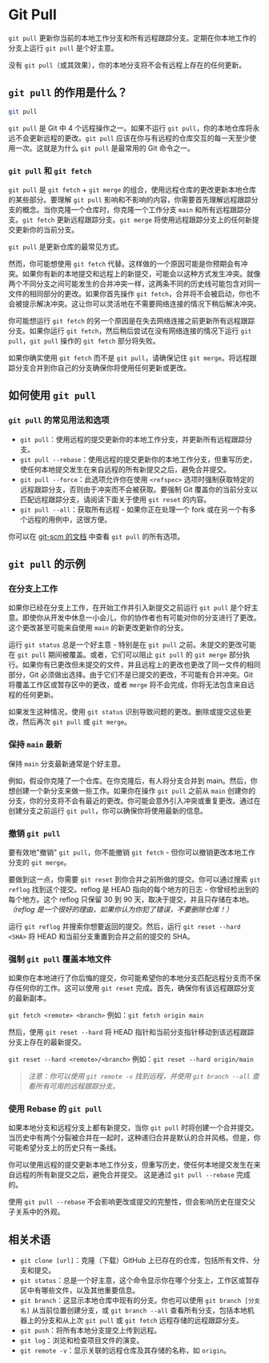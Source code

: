 # Git Pull

`git pull` 更新你当前的本地工作分支和所有远程跟踪分支。定期在你本地工作的分支上运行 `git pull` 是个好主意。

没有 `git pull`（或其效果），你的本地分支将不会有远程上存在的任何更新。

## `git pull` 的作用是什么？

```sh
git pull
```

`git pull` 是 Git 中 4 个远程操作之一。如果不运行 `git pull`，你的本地仓库将永远不会更新远程的更改。`git pull` 应该在你与有远程的仓库交互的每一天至少使用一次。这就是为什么 `git pull` 是最常用的 Git 命令之一。

### `git pull` 和 `git fetch`

`git pull` 是 `git fetch` + `git merge` 的组合，使用远程仓库的更改更新本地仓库的某些部分。要理解 `git pull` 影响和不影响的内容，你需要首先理解远程跟踪分支的概念。当你克隆一个仓库时，你克隆一个工作分支 `main` 和所有远程跟踪分支。`git fetch` 更新远程跟踪分支。`git merge` 将使用远程跟踪分支上的任何新提交更新你的当前分支。

`git pull` 是更新仓库的最常见方式。

然而，你可能想使用 `git fetch` 代替。这样做的一个原因可能是你预期会有冲突。如果你有新的本地提交和远程上的新提交，可能会以这种方式发生冲突。就像两个不同分支之间可能发生的合并冲突一样，这两条不同的历史线可能包含对同一文件的相同部分的更改。如果你首先操作 `git fetch`，合并将不会被启动，你也不会被提示解决冲突。这让你可以灵活地在不需要网络连接的情况下稍后解决冲突。

你可能想运行 `git fetch` 的另一个原因是在失去网络连接之前更新所有远程跟踪分支。如果你运行 `git fetch`，然后稍后尝试在没有网络连接的情况下运行 `git pull`，`git pull` 操作的 `git fetch` 部分将失败。

如果你确实使用 `git fetch` 而不是 `git pull`，请确保记住 `git merge`。将远程跟踪分支合并到你自己的分支确保你将使用任何更新或更改。

## 如何使用 `git pull`

### `git pull` 的常见用法和选项

* `git pull`：使用远程的提交更新你的本地工作分支，并更新所有远程跟踪分支。
* `git pull --rebase`：使用远程的提交更新你的本地工作分支，但重写历史，使任何本地提交发生在来自远程的所有新提交之后，避免合并提交。
* `git pull --force`：此选项允许你在使用 `<refspec>` 选项时强制获取特定的远程跟踪分支，否则由于冲突而不会被获取。要强制 Git 覆盖你的当前分支以匹配远程跟踪分支，请阅读下面关于使用 `git reset` 的内容。
* `git pull --all`：获取所有远程 - 如果你正在处理一个 fork 或在另一个有多个远程的用例中，这很方便。

你可以在 [git-scm 的文档](https://git-scm.com/docs/git-pull) 中查看 `git pull` 的所有选项。

## `git pull` 的示例

### 在分支上工作

如果你已经在分支上工作，在开始工作并引入新提交之前运行 `git pull` 是个好主意。即使你从开发中休息一小会儿，你的协作者也有可能对你的分支进行了更改。这个更改甚至可能来自使用 `main` 的新更改更新你的分支。

运行 `git status` 总是一个好主意 - 特别是在 `git pull` 之前。未提交的更改可能在 `git pull` 期间被覆盖。或者，它们可以阻止 `git pull` 的 `git merge` 部分执行。如果你有已更改但未提交的文件，并且远程上的更改也更改了同一文件的相同部分，Git 必须做出选择。由于它们不是已提交的更改，不可能有合并冲突。Git 将覆盖工作区或暂存区中的更改，或者 `merge` 将不会完成，你将无法包含来自远程的任何更新。

如果发生这种情况，使用 `git status` 识别导致问题的更改。删除或提交这些更改，然后再次 `git pull` 或 `git merge`。

### 保持 `main` 最新

保持 `main` 分支最新通常是个好主意。

例如，假设你克隆了一个仓库。在你克隆后，有人将分支合并到 main。然后，你想创建一个新分支来做一些工作。如果你在操作 `git pull` 之前从 `main` 创建你的分支，你的分支将不会有最近的更改。你可能会意外引入冲突或重复更改。通过在创建分支之前运行 `git pull`，你可以确保你将使用最新的信息。

### 撤销 `git pull`

要有效地"撤销" `git pull`，你不能撤销 `git fetch` - 但你可以撤销更改本地工作分支的 `git merge`。

要做到这一点，你需要 `git reset` 到你合并之前所做的提交。你可以通过搜索 `git reflog` 找到这个提交。reflog 是 HEAD 指向的每个地方的日志 - 你曾经检出到的每个地方。这个 reflog 只保留 30 到 90 天，取决于提交，并且只存储在本地。*（reflog 是一个很好的理由，如果你认为你犯了错误，不要删除仓库！）*

运行 `git reflog` 并搜索你想要返回的提交。然后，运行 `git reset --hard <SHA>` 将 HEAD 和当前分支重置到合并之前的提交的 SHA。

### 强制 `git pull` 覆盖本地文件

如果你在本地进行了你后悔的提交，你可能希望你的本地分支匹配远程分支而不保存任何你的工作。这可以使用 `git reset` 完成。首先，确保你有该远程跟踪分支的最新副本。

`git fetch <remote> <branch>`
例如：`git fetch origin main`

然后，使用 `git reset --hard` 将 HEAD 指针和当前分支指针移动到该远程跟踪分支上存在的最新提交。

`git reset --hard <remote>/<branch>`
例如：`git reset --hard origin/main`

> _注意：你可以使用 `git remote -v` 找到远程，并使用 `git branch --all` 查看所有可用的远程跟踪分支。_

### 使用 Rebase 的 `git pull`

如果本地分支和远程分支上都有新提交，当你 `git pull` 时将创建一个合并提交。当历史中有两个分裂被合并在一起时，这种递归合并是默认的合并风格。但是，你可能希望分支上的历史只有一条线。

你可以使用远程的提交更新本地工作分支，但重写历史，使任何本地提交发生在来自远程的所有新提交之后，避免合并提交。
这是通过 `git pull --rebase` 完成的。

使用 `git pull --rebase` 不会影响更改或提交的完整性，但会影响历史在提交父子关系中的外观。

## 相关术语

- `git clone [url]`：克隆（下载）GitHub 上已存在的仓库，包括所有文件、分支和提交。
- `git status`：总是一个好主意，这个命令显示你在哪个分支上，工作区或暂存区中有哪些文件，以及其他重要信息。
- `git branch`：这显示本地仓库中现有的分支。你也可以使用 `git branch [分支名]` 从当前位置创建分支，或 `git branch --all` 查看所有分支，包括本地机器上的分支和从上次 `git pull` 或 `git fetch` 远程存储的远程跟踪分支。
- `git push`：将所有本地分支提交上传到远程。
- `git log`：浏览和检查项目文件的演变。
- `git remote -v`：显示关联的远程仓库及其存储的名称，如 `origin`。 
